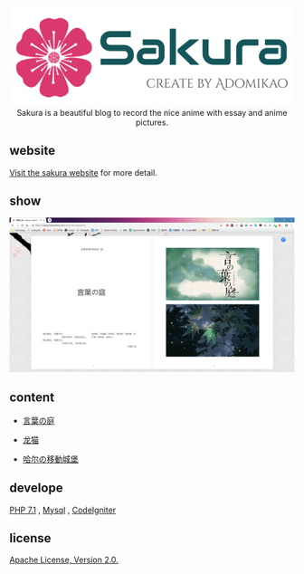 <br/>
<div align="center">
    <img src="doc/LogoMakr_5gs4TL.png" width="700px">
</div>

<div id="" align="center">
Sakura is a beautiful blog to record the nice anime with essay and anime pictures.
</div>

##  website
[Visit the sakura website](https://sakura.adomikao.com) for more detail.

## show
<div align="center">
    <img src="doc/2019-03-06_114645.png" >
</div>

## content

- [言葉の庭](https://sakura.adomikao.com/me/aimer/vjgzjq9we)

- [龙猫](https://sakura.adomikao.com/me/aimer/jr1z3g9me)

- [哈尔の移動城堡](https://sakura.adomikao.com/me/aimer/q7vzme9rd)

## develope
[PHP 7.1](https://www.php.net/manual/zh/) ,  [Mysql](https://dev.mysql.com/doc/) ,   [CodeIgniter](https://codeigniter.org.cn/)

## license
[Apache License, Version 2.0.](http://www.apache.org/licenses/LICENSE-2.0.html)